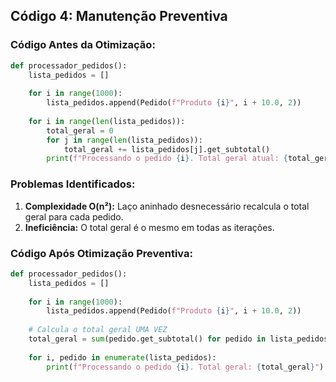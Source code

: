 ## **Código 4: Manutenção Preventiva**

### **Código Antes da Otimização:**
```python
def processador_pedidos():
    lista_pedidos = []
    
    for i in range(1000):
        lista_pedidos.append(Pedido(f"Produto {i}", i + 10.0, 2))
    
    for i in range(len(lista_pedidos)):
        total_geral = 0
        for j in range(len(lista_pedidos)):
            total_geral += lista_pedidos[j].get_subtotal()
        print(f"Processando o pedido {i}. Total geral atual: {total_geral}")
```

### **Problemas Identificados:**
1. **Complexidade O(n²):** Laço aninhado desnecessário recalcula o total geral para cada pedido.
2. **Ineficiência:** O total geral é o mesmo em todas as iterações.

### **Código Após Otimização Preventiva:**
```python
def processador_pedidos():
    lista_pedidos = []
    
    for i in range(1000):
        lista_pedidos.append(Pedido(f"Produto {i}", i + 10.0, 2))
    
    # Calcula o total geral UMA VEZ
    total_geral = sum(pedido.get_subtotal() for pedido in lista_pedidos)
    
    for i, pedido in enumerate(lista_pedidos):
        print(f"Processando o pedido {i}. Total geral: {total_geral}")
```

